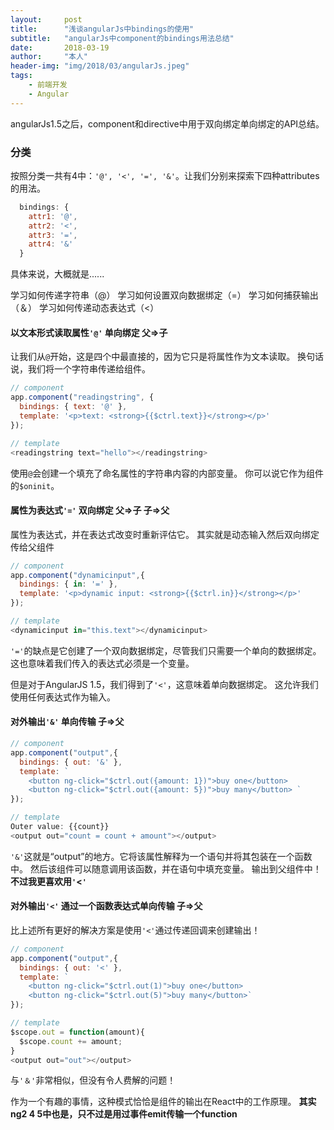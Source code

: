 ```yaml
---
layout:     post
title:      "浅谈angularJs中bindings的使用"
subtitle:   "angularJs中component的bindings用法总结"
date:       2018-03-19
author:     "本人"
header-img: "img/2018/03/angularJs.jpeg"
tags:
    - 前端开发
    - Angular
---
```



angularJs1.5之后，component和directive中用于双向绑定单向绑定的API总结。

### 分类

按照分类一共有4中：`'@', '<', '=', '&'`。让我们分别来探索下四种attributes的用法。

```javascript
  bindings: {
    attr1: '@',
    attr2: '<',
    attr3: '=',
    attr4: '&'
  }
```

具体来说，大概就是......

学习如何传递字符串（@）
学习如何设置双向数据绑定（=）
学习如何捕获输出（＆）
学习如何传递动态表达式（<）


#### 以文本形式读取属性`'@'` 单向绑定 父=>子

让我们从`@`开始，这是四个中最直接的，因为它只是将属性作为文本读取。 换句话说，我们将一个字符串传递给组件。

```javascript
// component
app.component("readingstring", {
  bindings: { text: '@' },
  template: '<p>text: <strong>{{$ctrl.text}}</strong></p>'
});

// template
<readingstring text="hello"></readingstring>
```

使用`@`会创建一个填充了命名属性的字符串内容的内部变量。 你可以说它作为组件的`$oninit`。


#### 属性为表达式`'='` 双向绑定 父=>子 子=>父

属性为表达式，并在表达式改变时重新评估它。 其实就是动态输入然后双向绑定传给父组件

```javascript
// component
app.component("dynamicinput",{
  bindings: { in: '=' },
  template: '<p>dynamic input: <strong>{{$ctrl.in}}</strong></p>'
});

// template
<dynamicinput in="this.text"></dynamicinput>
```

`'='`的缺点是它创建了一个双向数据绑定，尽管我们只需要一个单向的数据绑定。 这也意味着我们传入的表达式必须是一个变量。

但是对于AngularJS 1.5，我们得到了`'<'`，这意味着单向数据绑定。 这允许我们使用任何表达式作为输入。


#### 对外输出`'&'` 单向传输 子=>父

```javascript
// component
app.component("output",{
  bindings: { out: '&' },
  template: `
    <button ng-click="$ctrl.out({amount: 1})">buy one</button>
    <button ng-click="$ctrl.out({amount: 5})">buy many</button> `
});

// template
Outer value: {{count}}
<output out="count = count + amount"></output>
```

`'&'`这就是“output”的地方。它将该属性解释为一个语句并将其包装在一个函数中。 然后该组件可以随意调用该函数，并在语句中填充变量。 输出到父组件中！**不过我更喜欢用`'`<`'`**


#### 对外输出`'<'` 通过一个函数表达式单向传输 子=>父

比上述所有更好的解决方案是使用`'<'`通过传递回调来创建输出！

```javascript
// component
app.component("output",{
  bindings: { out: '<' },
  template: `
    <button ng-click="$ctrl.out(1)">buy one</button>
    <button ng-click="$ctrl.out(5)">buy many</button>`
});

// template
$scope.out = function(amount){
  $scope.count += amount;
}
<output out="out"></output>
```

与`'＆'`非常相似，但没有令人费解的问题！

作为一个有趣的事情，这种模式恰恰是组件的输出在React中的工作原理。
**其实ng2 4 5中也是，只不过是用过事件emit传输一个function**
